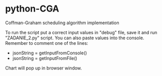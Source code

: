 # python-CGA
Coffman-Graham scheduling algorithm implementation

To run the script put a correct input values in "debug" file, save it and run "ZADANIE_2.py" script.
You can also paste values into the console.
Remember to comment one of the lines:
- jsonString = getInputFromConsole()
- jsonString = getInputFromFile()

Chart will pop up in browser window.
